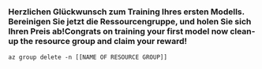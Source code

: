 ### <a name="congrats-on-training-your-first-model-now-clean-up-the-resource-group-and-claim-your-reward"></a><span data-ttu-id="5284b-101">Herzlichen Glückwunsch zum Training Ihres ersten Modells. Bereinigen Sie jetzt die Ressourcengruppe, und holen Sie sich Ihren Preis ab!</span><span class="sxs-lookup"><span data-stu-id="5284b-101">Congrats on training your first model now clean-up the resource group and claim your reward!</span></span>

```
az group delete -n [[NAME OF RESOURCE GROUP]]
```
